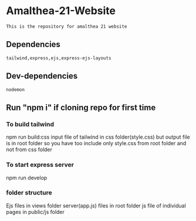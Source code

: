 # Amalthea-21-Website
	This is the repository for amalthea 21 website

## Dependencies
	tailwind,express,ejs,express-ejs-layouts
## Dev-dependencies
	nodemon

## Run "npm i" if cloning repo for first time

### To build tailwind
 npm run build:css
 input file of tailwind in css folder(style.css) but output file is in root folder so you have too include only style.css from root folder and not from css folder 

### To start express server
 npm run develop

### folder structure
 Ejs files in views folder
 server(app.js) files in root folder
 js file of individual pages in public/js folder